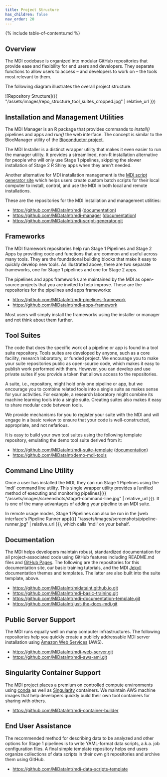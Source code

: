```yaml
---
title: Project Structure
has_children: false
nav_order: 20
---
```


{% include table-of-contents.md %}

## Overview

The MDI codebase is organized into modular GitHub repositories
that provide ease and flexibility for end users and developers.
They separate functions to allow users to access 
&ndash; and developers to work on &ndash; 
the tools most relevant to them.

The following diagram illustrates the overall project structure.

![Repository Structure]({{ "/assets/images/repo_structure_tool_suites_cropped.jpg" | relative_url }})

## Installation and Management Utilities

The MDI Manager is an R package that provides commands to 
_install()_ pipelines and apps and _run()_ the web interface. 
The concept is similar to the BiocManager utility of the 
[Bioconductor project](https://www.bioconductor.org/). 

The MDI Installer is a distinct wrapper utility that makes it
even easier to run the manager utility. It provides
a streamlined, non-R installation alternative for people who will only 
use Stage 1 pipelines, skipping the slower installation of Stage 2 
R Shiny apps when they aren't needed. 

Another alternative for MDI installation management is the 
[MDI script generator site](https://wilsonte-umich.shinyapps.io/mdi-script-generator)
which helps users create custom batch scripts for their local computer 
to install, control, and use the MDI in both local and remote installations.

These are the repositories for the MDI installation and management utilities:  

- <https://github.com/MiDataInt/mdi> 
([documentation](/mdi))
- <https://github.com/MiDataInt/mdi-manager> 
([documentation](/mdi-manager))
- <https://github.com/MiDataInt/mdi-script-generator.git>

## Frameworks

The MDI framework repositories help run Stage 1 Pipelines and Stage 2 Apps by 
providing code and functions that are common and useful across many tools. 
They are the foundational building blocks that make it easy to quickly 
develop new tools. As illustrated above, there are two separate frameworks, 
one for Stage 1 pipelines and one for Stage 2 apps. 

The pipelines and apps frameworks are maintained by the MDI as open-source
projects that you are invited to help improve. These are the
repositories for the pipelines and apps frameworks:

- <https://github.com/MiDataInt/mdi-pipelines-framework>
- <https://github.com/MiDataInt/mdi-apps-framework>

Most users will simply install the frameworks using the installer or manager and not 
think about them further.

## Tool Suites

The code that does the specific work of a pipeline or app is found in a 
tool suite repository. Tools suites are developed by anyone, such as a core 
facility, research laboratory, or funded project. We encourage you to make your 
suite repositories public as open-source code, which makes it easy to publish
work performed with them. However, you can develop and use private 
suites if you provide a token that allows access to the repositories. 

A suite, i.e., repository, might hold only one pipeline or app,
but we encourage you to combine related tools into a single suite
as makes sense for your activities. For example, a research laboratory
might combine its machine learning tools into a single suite.
Creating suites also makes it easy to share modular code between tools. 

We provide mechanisms for you 
to register your suite with the MDI and will engage in a basic
review to ensure that your code is well-constructed, appropriate, and
not nefarious. 

It is easy to build your own tool
suites using the following template repository, emulating the demo tool
suite derived from it:

- <https://github.com/MiDataInt/mdi-suite-template> 
([documentation](/mdi-suite-template))
- <https://github.com/MiDataInt/demo-mdi-tools>

## Command Line Utility

Once a user has installed the MDI,
they can run Stage 1 Pipelines using the 'mdi' command line utility.
This single wrapper utility provides a 
[unified method of executing and monitoring pipelines]({{ "/assets/images/screenshots/stage1-command-line.jpg" | relative_url }}). 
It is one of the many advantages of adding your pipeline to an MDI suite.

In remote usage modes, Stage 1 Pipelines can also be run in the 
[web interface's Pipeline Runner app]({{ "/assets/images/screenshots/pipeline-runner.jpg" | relative_url }}), which calls 'mdi' on your behalf. 

## Documentation

The MDI helps developers maintain robust, standardized documentation for all 
project-associated code using GitHub features including README.md files and 
[GitHub Pages](https://pages.github.com/).
The following are the repositories for this documentation site,
our basic training tutorials, and the MDI 
[Jekyll](https://jekyllrb.com/)
documentation themes and templates. 
The latter are also built into the suite template, above.

- <https://github.com/MiDataInt/midataint.github.io.git>
- <https://github.com/MiDataInt/mdi-basic-training.git>
- <https://github.com/MiDataInt/mdi-documentation-template.git>
- <https://github.com/MiDataInt/just-the-docs-mdi.git>

## Public Server Support

The MDI runs equally well on many computer infrastructures.
The following repositories help you quickly create a publicly addressable 
MDI server installation using 
[Amazon Web Services](https://aws.amazon.com/) (AWS). 

- <https://github.com/MiDataInt/mdi-web-server.git>
- <https://github.com/MiDataInt/mdi-aws-ami.git>

## Singularity Container Support

The MDI project places a premium on controlled compute environments 
using 
[conda](https://docs.conda.io/projects/conda/en/latest/index.html) 
as well as 
[Singularity](https://sylabs.io/)
containers. 
We maintain AWS machine images that help developers quickly build their own
tool containers for sharing with others.

- <https://github.com/MiDataInt/mdi-container-builder>

## End User Assistance

The recommended method for describing data to be analyzed
and other options for Stage 1 pipelines is to write YAML-format data
scripts, a.k.a. job configuration files. A final simple 
template repository helps end users organize collections
of data scripts in their own git repositories and archive 
them using GitHub. 

- <https://github.com/MiDataInt/mdi-data-scripts-template>
